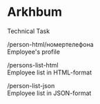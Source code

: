 # Arkhbum
Technical Task

<p>/person-html/номертелефона<br>Employee's profile</p>
<p>/persons-list-html<br>Employee list in HTML-format</p>
<p>/person-list-json<br>Employee list in JSON-format</p>
